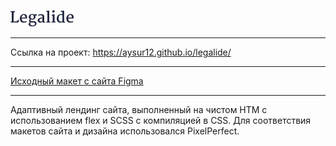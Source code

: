 ![Логотип Legalide](./img/legalide.png)

___
Ссылка на проект: https://aysur12.github.io/legalide/
___
[Исходный макет с сайта Figma](https://www.figma.com/file/uYEVZl5ftL4M2mINrRZ3ZI/%5BPublished%5D%5BEN%5D-%C2%ABLegalide%C2%BB?node-id=964%3A5456)
___
Адаптивный лендинг сайта, выполненный на чистом HTM с использованием flex и SСSS c компиляцией в CSS.
Для соответствия макетов сайта и дизайна использовался PixelPerfect.